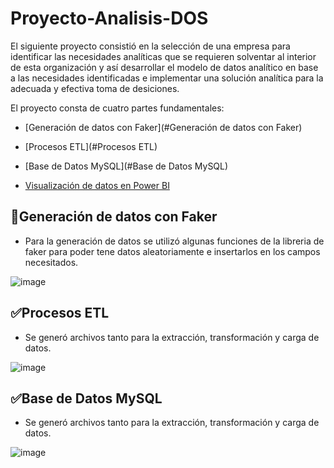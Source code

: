 # Proyecto-Analisis-DOS
El siguiente proyecto consistió en la selección de una empresa para identificar las necesidades analíticas que se requieren solventar al interior de esta
organización y así desarrollar el modelo de datos analítico en base a las necesidades identificadas e implementar una solución analítica para la adecuada y efectiva 
toma de desiciones.

El proyecto consta de cuatro partes fundamentales:

* [Generación de datos con Faker](#Generación de datos con Faker)

* [Procesos ETL](#Procesos ETL)

* [Base de Datos MySQL](#Base de Datos MySQL)

* [Visualización de datos en Power BI](#)

## :hammer:Generación de datos con Faker

- Para la generación de datos se utilizó algunas funciones de la libreria de faker para poder tene datos aleatoriamente e insertarlos en los campos necesitados. 

![image](https://user-images.githubusercontent.com/62667937/213579355-2c5ea73b-f188-4aed-b2a2-0edd44bcfb70.png)



## :white_check_mark:Procesos ETL

- Se generó archivos tanto para la extracción, transformación y carga de datos.

![image](https://user-images.githubusercontent.com/62667937/213579535-89f6225c-e046-4738-a30c-975b492a1738.png)



## :white_check_mark:Base de Datos MySQL

- Se generó archivos tanto para la extracción, transformación y carga de datos.

![image](https://user-images.githubusercontent.com/62667937/213579535-89f6225c-e046-4738-a30c-975b492a1738.png)



